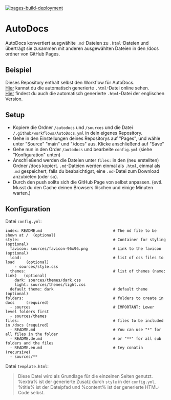 [![pages-build-deployment](https://github.com/J0J0HA/test/actions/workflows/pages/pages-build-deployment/badge.svg)](https://github.com/J0J0HA/test/actions/workflows/pages/pages-build-deployment)
# AutoDocs
AutoDocs konvertiert ausgwählte `.md`-Dateien zu `.html`-Dateien und überträgt sie zusammen mit anderen ausgewählten Dateien in den /docs ordner von GitHub Pages.

## Beispiel
Dieses Repository enthält selbst den Workflow für AutoDocs.  
[Hier](https://j0j0ha.github.io/AutoDocs/README.de) kannst du die automatisch generierte `.html`-Datei online sehen.  
[Hier](https://j0j0ha.github.io/AutoDocs/README.en) findest du auch die automatisch generierte `.html`-Datei der englischen Version.  

## Setup
* Kopiere die Ordner `/autodocs` und `/sources` und die Datei `/.github/workflows/AutoDocs.yml` in dein eigenes Repository.
* Gehe in den Einstellungen deines Repositorys auf "Pages", und wähle unter "Source" "main" und "/docs" aus. Klicke anschließend auf "Save"
* Gehe nun in den Order `/autodocs` und bearbeite `config.yml` (siehe "Konfiguration" unten)
* Anschließend werden die Dateien unter `files:` in den (neu erstellten) Ordner /docs kopiert. `.md`-Dateien werden einmal als `.html`, einmal als `.md` gespeichert, falls du beabsichtigst, eine `.md`-Datei zum Download anzubieten (oder so).
* Durch den push sollte sich die GitHub Page von selbst anpassen. (evtl. Musst du den Cache deinen Browsers löschen und einige Minuten warten.)

## Konfiguration
Datei `config.yml`:
```
index: README.md                               # The md file to be shown at /  (optional)
style:                                         # Container for styling         (optional)
  favicon: sources/favicon-96x96.png           # Link to the favicon           (optional)
  load:                                        # list of css files to load     (optional)
    - sources/style.css                        
  themes:                                      # list of themes (name: link)   (optional)
    dark: sources/themes/dark.css
    light: sources/themes/light.css
  default theme: dark                          # default theme                 (optional)
folders:                                       # folders to create in docs     (required)
  - sources                                    # IMPORTANT: Lower level folders first
  - sources/themes
files:                                         # files to be included in /docs (required)
  - README.md                                  # You can use "*" for all files in the folder
  - README.de.md                               # or "**" for all sub folders and the files
  - README.en.md                               # tey conatin (recursive)
  - sources/**
```

Datei `template.html`:
> Diese Datei wird als Grundlage für die einzelnen Seiten genutzt. %extra% ist der generierte Zusatz durch `style` in der `config.yml`, %title% ist der Dateipfad und %content% ist der generierte HTML-Code selbst.
